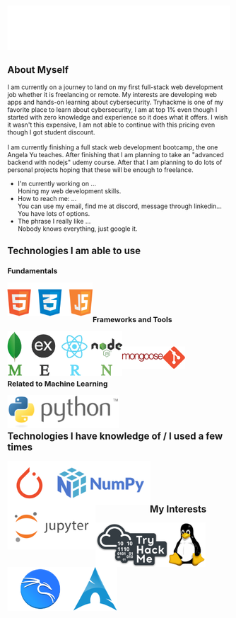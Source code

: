 <img height="100px" src="https://github.com/alperkaya0/alperkaya0/blob/main/svgtest.svg" alt="ğ">

<!--
**alperkaya0/alperkaya0** is a ✨ _special_ ✨ repository because its `README.md` (this file) appears on your GitHub profile.

Here are some ideas to get you started:

- 🔭 I’m currently working on ...
- 🌱 I’m currently learning ...
- 👯 I’m looking to collaborate on ...
- 🤔 I’m looking for help with ...
- 💬 Ask me about ...
- 📫 How to reach me: ...
- 😄 Pronouns: ...
- ⚡ Fun fact: ...
-->
## About Myself

I am currently on a journey to land on my first full-stack web development job whether it is freelancing or remote. My interests are developing web apps and hands-on learning about cybersecurity. Tryhackme is one of my favorite place to learn about cybersecurity, I am at top 1% even though I started with zero knowledge and experience so it does what it offers. I wish it wasn't this expensive, I am not able to continue with this pricing even though I got student discount. <br> <br>
I am currently finishing a full stack web development bootcamp, the one Angela Yu teaches. After finishing that I am planning to take an "advanced backend with nodejs" udemy course. After that I am planning to do lots of personal projects hoping that these will be enough to freelance.

- I'm currently working on ... <br>
Honing my web development skills.
- How to reach me: ... <br>
You can use my email, find me at discord, message through linkedin... You have lots of options.
- The phrase I really like ... <br>
Nobody knows everything, just google it.

## Technologies I am able to use

### Fundamentals

<img src="https://github.com/alperkaya0/alperkaya0/blob/main/htmlcssjs.png" align="left" height="75px" alt="html-css-js-set" /> <br> <br> <br>

### Frameworks and Tools

<img src="https://github.com/alperkaya0/alperkaya0/blob/main/MERN-logo.png" align="left" height="100px" alt="mern" /> <br> <br>
<img src="https://github.com/alperkaya0/alperkaya0/blob/main/mongoose.png" align="left" height="50px" alt="mongoose" />
<img src="https://github.com/alperkaya0/alperkaya0/blob/main/git.png" align="left" height="50px" alt="git" /> <br> <br> <br>

### Related to Machine Learning

<img src="https://github.com/alperkaya0/alperkaya0/blob/main/python.png" align="left" height="75px" alt="python" /> <br> <br> <br>

## Technologies I have knowledge of / I used a few times

<img src="https://github.com/alperkaya0/alperkaya0/blob/main/pytorch4.png" align="left" height="100px" alt="pytorch" />
<img src="https://github.com/alperkaya0/alperkaya0/blob/main/numpy.png" align="left" height="100px" alt="numpy" />
<img src="https://github.com/alperkaya0/alperkaya0/blob/main/jupyter.png" align="left" height="100px" alt="jupyter" /> <br> <br> <br> <br>

## My Interests

<img src="https://github.com/alperkaya0/alperkaya0/blob/main/tryhackme.png" align="left" height="100px" alt="tryhackme" />
<img src="https://github.com/alperkaya0/alperkaya0/blob/main/linux.png" align="left" height="100px" alt="linux" />
<img src="https://github.com/alperkaya0/alperkaya0/blob/main/Kali%20Linux.png" align="left" height="100px" alt="kali_linux" />
<img src="https://github.com/alperkaya0/alperkaya0/blob/main/arch.png" align="left" height="100px" alt="arch_linux" />
